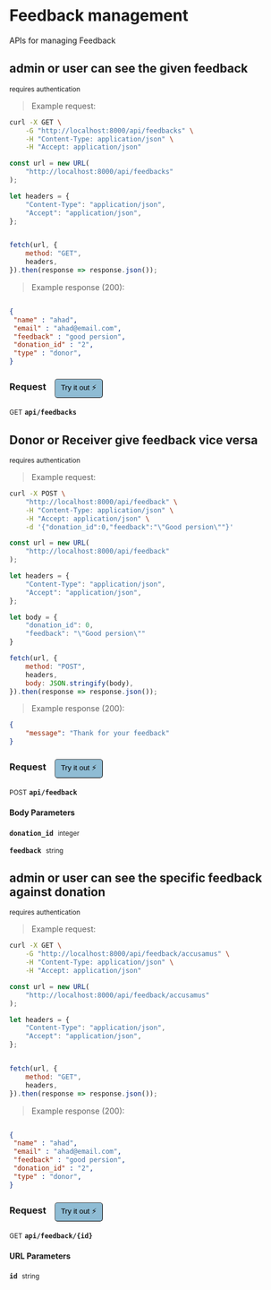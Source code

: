 # Feedback management

APIs for managing Feedback

## admin or user can see the given feedback

<small class="badge badge-darkred">requires authentication</small>



> Example request:

```bash
curl -X GET \
    -G "http://localhost:8000/api/feedbacks" \
    -H "Content-Type: application/json" \
    -H "Accept: application/json"
```

```javascript
const url = new URL(
    "http://localhost:8000/api/feedbacks"
);

let headers = {
    "Content-Type": "application/json",
    "Accept": "application/json",
};


fetch(url, {
    method: "GET",
    headers,
}).then(response => response.json());
```


> Example response (200):

```json

{
 "name" : "ahad",
 "email" : "ahad@email.com",
 "feedback" : "good persion",
 "donation_id" : "2",
 "type" : "donor",
}
```
<div id="execution-results-GETapi-feedbacks" hidden>
    <blockquote>Received response<span id="execution-response-status-GETapi-feedbacks"></span>:</blockquote>
    <pre class="json"><code id="execution-response-content-GETapi-feedbacks"></code></pre>
</div>
<div id="execution-error-GETapi-feedbacks" hidden>
    <blockquote>Request failed with error:</blockquote>
    <pre><code id="execution-error-message-GETapi-feedbacks"></code></pre>
</div>
<form id="form-GETapi-feedbacks" data-method="GET" data-path="api/feedbacks" data-authed="1" data-hasfiles="0" data-headers='{"Content-Type":"application\/json","Accept":"application\/json"}' onsubmit="event.preventDefault(); executeTryOut('GETapi-feedbacks', this);">
<h3>
    Request&nbsp;&nbsp;&nbsp;
        <button type="button" style="background-color: #8fbcd4; padding: 5px 10px; border-radius: 5px; border-width: thin;" id="btn-tryout-GETapi-feedbacks" onclick="tryItOut('GETapi-feedbacks');">Try it out ⚡</button>
    <button type="button" style="background-color: #c97a7e; padding: 5px 10px; border-radius: 5px; border-width: thin;" id="btn-canceltryout-GETapi-feedbacks" onclick="cancelTryOut('GETapi-feedbacks');" hidden>Cancel</button>&nbsp;&nbsp;
    <button type="submit" style="background-color: #6ac174; padding: 5px 10px; border-radius: 5px; border-width: thin;" id="btn-executetryout-GETapi-feedbacks" hidden>Send Request 💥</button>
    </h3>
<p>
<small class="badge badge-green">GET</small>
 <b><code>api/feedbacks</code></b>
</p>
<p>
<label id="auth-GETapi-feedbacks" hidden>Authorization header: <b><code>Bearer </code></b><input type="text" name="Authorization" data-prefix="Bearer " data-endpoint="GETapi-feedbacks" data-component="header"></label>
</p>
</form>


## Donor or Receiver give feedback vice versa

<small class="badge badge-darkred">requires authentication</small>



> Example request:

```bash
curl -X POST \
    "http://localhost:8000/api/feedback" \
    -H "Content-Type: application/json" \
    -H "Accept: application/json" \
    -d '{"donation_id":0,"feedback":"\"Good persion\""}'

```

```javascript
const url = new URL(
    "http://localhost:8000/api/feedback"
);

let headers = {
    "Content-Type": "application/json",
    "Accept": "application/json",
};

let body = {
    "donation_id": 0,
    "feedback": "\"Good persion\""
}

fetch(url, {
    method: "POST",
    headers,
    body: JSON.stringify(body),
}).then(response => response.json());
```


> Example response (200):

```json
{
    "message": "Thank for your feedback"
}
```
<div id="execution-results-POSTapi-feedback" hidden>
    <blockquote>Received response<span id="execution-response-status-POSTapi-feedback"></span>:</blockquote>
    <pre class="json"><code id="execution-response-content-POSTapi-feedback"></code></pre>
</div>
<div id="execution-error-POSTapi-feedback" hidden>
    <blockquote>Request failed with error:</blockquote>
    <pre><code id="execution-error-message-POSTapi-feedback"></code></pre>
</div>
<form id="form-POSTapi-feedback" data-method="POST" data-path="api/feedback" data-authed="1" data-hasfiles="0" data-headers='{"Content-Type":"application\/json","Accept":"application\/json"}' onsubmit="event.preventDefault(); executeTryOut('POSTapi-feedback', this);">
<h3>
    Request&nbsp;&nbsp;&nbsp;
        <button type="button" style="background-color: #8fbcd4; padding: 5px 10px; border-radius: 5px; border-width: thin;" id="btn-tryout-POSTapi-feedback" onclick="tryItOut('POSTapi-feedback');">Try it out ⚡</button>
    <button type="button" style="background-color: #c97a7e; padding: 5px 10px; border-radius: 5px; border-width: thin;" id="btn-canceltryout-POSTapi-feedback" onclick="cancelTryOut('POSTapi-feedback');" hidden>Cancel</button>&nbsp;&nbsp;
    <button type="submit" style="background-color: #6ac174; padding: 5px 10px; border-radius: 5px; border-width: thin;" id="btn-executetryout-POSTapi-feedback" hidden>Send Request 💥</button>
    </h3>
<p>
<small class="badge badge-black">POST</small>
 <b><code>api/feedback</code></b>
</p>
<p>
<label id="auth-POSTapi-feedback" hidden>Authorization header: <b><code>Bearer </code></b><input type="text" name="Authorization" data-prefix="Bearer " data-endpoint="POSTapi-feedback" data-component="header"></label>
</p>
<h4 class="fancy-heading-panel"><b>Body Parameters</b></h4>
<p>
<b><code>donation_id</code></b>&nbsp;&nbsp;<small>integer</small>  &nbsp;
<input type="number" name="donation_id" data-endpoint="POSTapi-feedback" data-component="body" required  hidden>
<br>
</p>
<p>
<b><code>feedback</code></b>&nbsp;&nbsp;<small>string</small>  &nbsp;
<input type="text" name="feedback" data-endpoint="POSTapi-feedback" data-component="body" required  hidden>
<br>
</p>

</form>


## admin or user can see the specific feedback against donation

<small class="badge badge-darkred">requires authentication</small>



> Example request:

```bash
curl -X GET \
    -G "http://localhost:8000/api/feedback/accusamus" \
    -H "Content-Type: application/json" \
    -H "Accept: application/json"
```

```javascript
const url = new URL(
    "http://localhost:8000/api/feedback/accusamus"
);

let headers = {
    "Content-Type": "application/json",
    "Accept": "application/json",
};


fetch(url, {
    method: "GET",
    headers,
}).then(response => response.json());
```


> Example response (200):

```json

{
 "name" : "ahad",
 "email" : "ahad@email.com",
 "feedback" : "good persion",
 "donation_id" : "2",
 "type" : "donor",
}
```
<div id="execution-results-GETapi-feedback--id-" hidden>
    <blockquote>Received response<span id="execution-response-status-GETapi-feedback--id-"></span>:</blockquote>
    <pre class="json"><code id="execution-response-content-GETapi-feedback--id-"></code></pre>
</div>
<div id="execution-error-GETapi-feedback--id-" hidden>
    <blockquote>Request failed with error:</blockquote>
    <pre><code id="execution-error-message-GETapi-feedback--id-"></code></pre>
</div>
<form id="form-GETapi-feedback--id-" data-method="GET" data-path="api/feedback/{id}" data-authed="1" data-hasfiles="0" data-headers='{"Content-Type":"application\/json","Accept":"application\/json"}' onsubmit="event.preventDefault(); executeTryOut('GETapi-feedback--id-', this);">
<h3>
    Request&nbsp;&nbsp;&nbsp;
        <button type="button" style="background-color: #8fbcd4; padding: 5px 10px; border-radius: 5px; border-width: thin;" id="btn-tryout-GETapi-feedback--id-" onclick="tryItOut('GETapi-feedback--id-');">Try it out ⚡</button>
    <button type="button" style="background-color: #c97a7e; padding: 5px 10px; border-radius: 5px; border-width: thin;" id="btn-canceltryout-GETapi-feedback--id-" onclick="cancelTryOut('GETapi-feedback--id-');" hidden>Cancel</button>&nbsp;&nbsp;
    <button type="submit" style="background-color: #6ac174; padding: 5px 10px; border-radius: 5px; border-width: thin;" id="btn-executetryout-GETapi-feedback--id-" hidden>Send Request 💥</button>
    </h3>
<p>
<small class="badge badge-green">GET</small>
 <b><code>api/feedback/{id}</code></b>
</p>
<p>
<label id="auth-GETapi-feedback--id-" hidden>Authorization header: <b><code>Bearer </code></b><input type="text" name="Authorization" data-prefix="Bearer " data-endpoint="GETapi-feedback--id-" data-component="header"></label>
</p>
<h4 class="fancy-heading-panel"><b>URL Parameters</b></h4>
<p>
<b><code>id</code></b>&nbsp;&nbsp;<small>string</small>  &nbsp;
<input type="text" name="id" data-endpoint="GETapi-feedback--id-" data-component="url" required  hidden>
<br>
</p>
</form>



